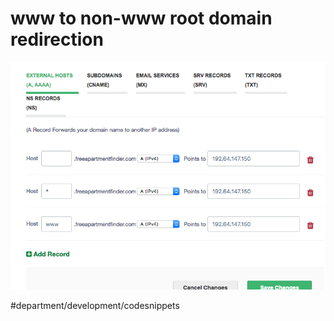 # www to non-www root domain redirection
![](www%20to%20non-www%20root%20domain%20redirection/Screen%20Shot%202018-03-13%20at%2011.22.02%20AM.png)


#department/development/codesnippets